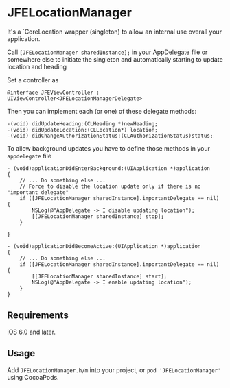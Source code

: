 JFELocationManager
===================

It's a `CoreLocation wrapper (singleton) to allow an internal use overall your application.

Call `[JFELocationManager sharedInstance];` in your AppDelegate file or somewhere else to initiate the singleton and automatically starting to update location and heading



Set a controller as
```objc
@interface JFEViewController : UIViewController<JFELocationManagerDelegate>
```

Then you can implement each (or one) of these delegate methods:

```objc
-(void) didUpdateHeading:(CLHeading *)newHeading;
-(void) didUpdateLocation:(CLLocation*) location;
-(void) didChangeAuthorizationStatus:(CLAuthorizationStatus)status;
```


To allow background updates you have to define those methods in your `appdelegate` file

```objc
- (void)applicationDidEnterBackground:(UIApplication *)application
{
    // ... Do something else ...
    // Force to disable the location update only if there is no "important delegate"
    if ([JFELocationManager sharedInstance].importantDelegate == nil) {
        NSLog(@"AppDelegate -> I disable updating location");
        [[JFELocationManager sharedInstance] stop];
    }

}

- (void)applicationDidBecomeActive:(UIApplication *)application
{
    // ... Do something else ...
    if ([JFELocationManager sharedInstance].importantDelegate == nil) {
        [[JFELocationManager sharedInstance] start];
        NSLog(@"AppDelegate -> I enable updating location");
    }
}
```

## Requirements

iOS 6.0 and later.

## Usage

Add `JFELocationManager.h/m` into your project, or `pod 'JFELocationManager'` using CocoaPods.
